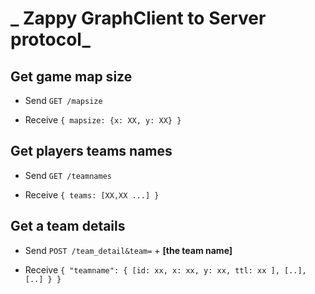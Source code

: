 # _ Zappy  **GraphClient to Server** protocol_

## Get game **map size**

-   Send `GET /mapsize`

-   Receive  `{ mapsize: {x: XX, y: XX} }`

## Get players **teams names**

-   Send `GET /teamnames`

-   Receive `{ teams: [XX,XX ...] }`

## Get a team **details**

-   Send `POST /team_detail&team=` + **[the team name]**

-   Receive `{ "teamname": { [id: xx, x: xx, y: xx, ttl: xx ], [..], [..] } }`
